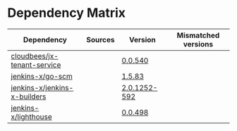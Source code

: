 # Dependency Matrix

Dependency | Sources | Version | Mismatched versions
---------- | ------- | ------- | -------------------
[cloudbees/jx-tenant-service](https://github.com/cloudbees/jx-tenant-service) |  | [0.0.540](https://github.com/cloudbees/jx-tenant-service/releases/tag/v0.0.540) | 
[jenkins-x/go-scm](https://github.com/jenkins-x/go-scm) |  | [1.5.83]() | 
[jenkins-x/jenkins-x-builders](https://github.com/jenkins-x/jenkins-x-builders) |  | [2.0.1252-592]() | 
[jenkins-x/lighthouse](https://github.com/jenkins-x/lighthouse) |  | [0.0.498]() | 
